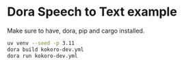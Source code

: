 # Dora Speech to Text example

Make sure to have, dora, pip and cargo installed.

```bash
uv venv --seed -p 3.11
dora build kokoro-dev.yml
dora run kokoro-dev.yml
```

